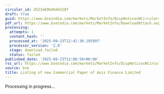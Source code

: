 ```yaml
---
circular_id: d523a69b4bde528f
draft: true
guid: https://www.bseindia.com/markets/MarketInfo/DispNoticesNCirculars.aspx?Noticeid={B8BCE744-CA05-414A-93E9-F3CE6DC3C7E0}&noticeno=20250923-46&dt=09/23/2025&icount=46&totcount=55&flag=0
pdf_url: https://www.bseindia.com/markets/MarketInfo/DownloadAttach.aspx?id=20250923-46&attachedId=
processing:
  attempts: 1
  content_hash: ''
  processed_at: '2025-09-23T12:42:30.195997'
  processor_version: '2.0'
  stage: download_failed
  status: failed
published_date: '2025-09-23T12:00:58+00:00'
rss_url: https://www.bseindia.com/markets/MarketInfo/DispNoticesNCirculars.aspx?Noticeid={B8BCE744-CA05-414A-93E9-F3CE6DC3C7E0}&noticeno=20250923-46&dt=09/23/2025&icount=46&totcount=55&flag=0
source: bse
title: Listing of new Commercial Paper of Axis Finance Limited
---
```


Processing in progress...